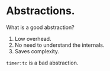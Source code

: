 Abstractions.
====

What is a good abstraction?

  1. Low overhead.
  2. No need to understand the internals.
  3. Saves complexity.

`timer:tc` is a bad abstraction.
